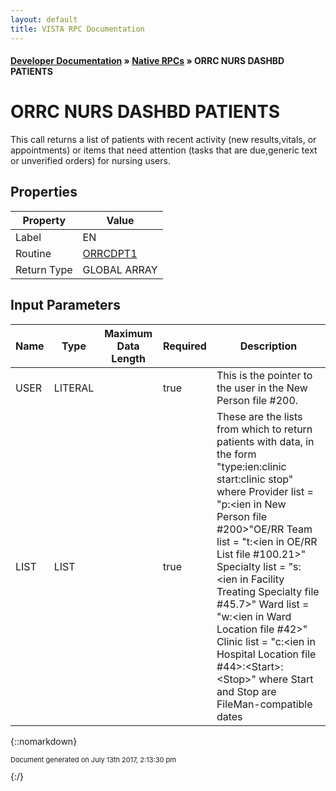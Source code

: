 ```yaml
---
layout: default
title: VISTA RPC Documentation
---
```


#### [Developer Documentation](../index) &#187; [Native RPCs](TableOfContents) &#187; ORRC NURS DASHBD PATIENTS<br/>
# ORRC NURS DASHBD PATIENTS

This call returns a list of patients with recent activity (new results,vitals, or appointments) or items that need attention (tasks that are due,generic text or unverified orders) for nursing users.

## Properties

Property | Value
--- | ---
Label | EN
Routine | [ORRCDPT1](http://code.osehra.org/dox/Routine_ORRCDPT1_source.html)
Return Type | GLOBAL ARRAY


## Input Parameters

Name | Type | Maximum Data Length | Required | Description
--- | --- | --- | --- | ---
USER | LITERAL |  | true | This is the pointer to the user in the New Person file #200.
LIST | LIST |  | true | These are the lists from which to return patients with data, in the form &quot;type:ien:clinic start:clinic stop&quot; where  Provider list &#x3D; &quot;p:&lt;ien in New Person file #200&gt;&quot;OE/RR Team list &#x3D; &quot;t:&lt;ien in OE/RR List file #100.21&gt;&quot; Specialty list &#x3D; &quot;s:&lt;ien in Facility Treating Specialty file #45.7&gt;&quot;      Ward list &#x3D; &quot;w:&lt;ien in Ward Location file #42&gt;&quot;    Clinic list &#x3D; &quot;c:&lt;ien in Hospital Location file #44&gt;:&lt;Start&gt;:&lt;Stop&gt;&quot;                    where Start and Stop are FileMan-compatible dates



{::nomarkdown} <br/><p style="font-size: 11px">Document generated on July 13th 2017, 2:13:30 pm</p>{:/}